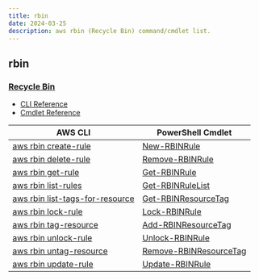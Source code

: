 ```yaml
---
title: rbin
date: 2024-03-25
description: aws rbin (Recycle Bin) command/cmdlet list.
---
```


## rbin

### [Recycle Bin](https://aws.amazon.com/ebs/snapshots/)

* [CLI Reference](https://awscli.amazonaws.com/v2/documentation/api/latest/reference/rbin/index.html)
* [Cmdlet Reference](https://docs.aws.amazon.com/powershell/latest/reference/items/RecycleBin_cmdlets.html)

|AWS CLI|PowerShell Cmdlet|
|----|----|
|[aws rbin create-rule](https://awscli.amazonaws.com/v2/documentation/api/latest/reference/rbin/create-rule.html)|[New-RBINRule](https://docs.aws.amazon.com/powershell/latest/reference/items/New-RBINRule.html)|
|[aws rbin delete-rule](https://awscli.amazonaws.com/v2/documentation/api/latest/reference/rbin/delete-rule.html)|[Remove-RBINRule](https://docs.aws.amazon.com/powershell/latest/reference/items/Remove-RBINRule.html)|
|[aws rbin get-rule](https://awscli.amazonaws.com/v2/documentation/api/latest/reference/rbin/get-rule.html)|[Get-RBINRule](https://docs.aws.amazon.com/powershell/latest/reference/items/Get-RBINRule.html)|
|[aws rbin list-rules](https://awscli.amazonaws.com/v2/documentation/api/latest/reference/rbin/list-rules.html)|[Get-RBINRuleList](https://docs.aws.amazon.com/powershell/latest/reference/items/Get-RBINRuleList.html)|
|[aws rbin list-tags-for-resource](https://awscli.amazonaws.com/v2/documentation/api/latest/reference/rbin/list-tags-for-resource.html)|[Get-RBINResourceTag](https://docs.aws.amazon.com/powershell/latest/reference/items/Get-RBINResourceTag.html)|
|[aws rbin lock-rule](https://awscli.amazonaws.com/v2/documentation/api/latest/reference/rbin/lock-rule.html)|[Lock-RBINRule](https://docs.aws.amazon.com/powershell/latest/reference/items/Lock-RBINRule.html)|
|[aws rbin tag-resource](https://awscli.amazonaws.com/v2/documentation/api/latest/reference/rbin/tag-resource.html)|[Add-RBINResourceTag](https://docs.aws.amazon.com/powershell/latest/reference/items/Add-RBINResourceTag.html)|
|[aws rbin unlock-rule](https://awscli.amazonaws.com/v2/documentation/api/latest/reference/rbin/unlock-rule.html)|[Unlock-RBINRule](https://docs.aws.amazon.com/powershell/latest/reference/items/Unlock-RBINRule.html)|
|[aws rbin untag-resource](https://awscli.amazonaws.com/v2/documentation/api/latest/reference/rbin/untag-resource.html)|[Remove-RBINResourceTag](https://docs.aws.amazon.com/powershell/latest/reference/items/Remove-RBINResourceTag.html)|
|[aws rbin update-rule](https://awscli.amazonaws.com/v2/documentation/api/latest/reference/rbin/update-rule.html)|[Update-RBINRule](https://docs.aws.amazon.com/powershell/latest/reference/items/Update-RBINRule.html)|

